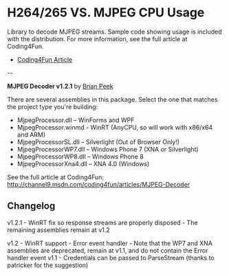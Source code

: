 <h1>H264/265 VS. MJPEG CPU Usage</h1>

Library to decode MJPEG streams.  Sample code showing usage is included with the distribution.  For more information, see the full article at Coding4Fun.

* [Coding4Fun Article](http://channel9.msdn.com/coding4fun/articles/MJPEG-Decoder)

--

**MJPEG Decoder v1.2.1**
by [Brian Peek](http://www.brianpeek.com/)

There are several assemblies in this package.  Select the one that matches the project type you're building:

* MjpegProcessor.dll – WinForms and WPF 
* MjpegProcessor.winmd - WinRT (AnyCPU, so will work with x86/x64 and ARM)
* MjpegProcessorSL.dll – Silverlight (Out of Browser Only!) 
* MjpegProcessorWP7.dll – Windows Phone 7 (XNA or Silverlight) 
* MjpegProcessorWP8.dll – Windows Phone 8
* MjpegProcessorXna4.dll – XNA 4.0 (Windows) 

See the full article at Coding4Fun:
http://channel9.msdn.com/coding4fun/articles/MJPEG-Decoder


Changelog
---------
v1.2.1
	- WinRT fix so response streams are properly disposed
	- The remaining assemblies remain at v1.2

v1.2
	- WinRT support
	- Error event handler
	- Note that the WP7 and XNA assemblies are deprecated, remain at v1.1, and do not contain the Error handler event
v1.1
	- Credentials can be passed to ParseStream (thanks to patricker for the suggestion)
